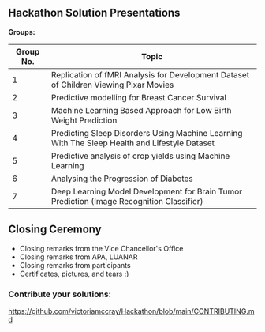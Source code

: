 ## Hackathon Solution Presentations

**Groups:**

| Group No. | Topic |
|----------|--------------------------------------------------------------------------------|
| 1        | Replication of fMRI Analysis for Development Dataset of Children Viewing Pixar Movies |
| 2        | Predictive modelling for Breast Cancer Survival |
| 3        | Machine Learning Based Approach for Low Birth Weight Prediction |
| 4        | Predicting Sleep Disorders Using Machine Learning With The Sleep Health and Lifestyle Dataset |
| 5        | Predictive analysis of crop yields using Machine Learning |
| 6        | Analysing the Progression of Diabetes |
| 7        | Deep Learning Model Development for Brain Tumor Prediction (Image Recognition Classifier) |

## Closing Ceremony
- Closing remarks from the Vice Chancellor's Office
- Closing remarks from APA, LUANAR
- Closing remarks from participants
- Certificates, pictures, and tears :)

### Contribute your solutions:
https://github.com/victoriamccray/Hackathon/blob/main/CONTRIBUTING.md
